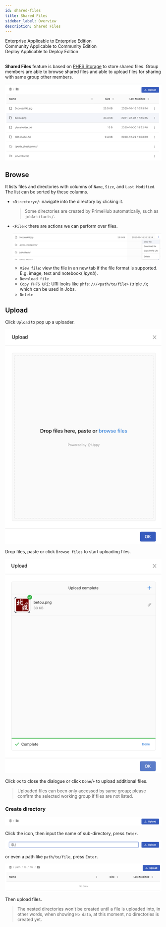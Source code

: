 ```yaml
---
id: shared-files
title: Shared Files
sidebar_label: Overview
description: Shared Files
---
```


<div class="label-sect">
  <div class="ee-only tooltip">Enterprise
    <span class="tooltiptext">Applicable to Enterprise Edition</span>
  </div>
  <div class="ce-only tooltip">Community
    <span class="tooltiptext">Applicable to Community Edition</span>
  </div>
    <div class="deploy-only tooltip">Deploy
    <span class="tooltiptext">Applicable to Deploy Edition</span>
  </div>
</div>
<BR>

**Shared Files** feature is based on [PHFS Storage](quickstart/nb-data-store#phfs-storage) to store shared files. Group members are able to browse shared files and able to upload files for sharing with same group other members.

![](assets/shared-file-list.png)

## Browse

It lists files and directories with columns of `Name`, `Size`, and `Last Modified`. The list can be sorted by these columns.

+ `<Directory>/`: navigate into the directory by clicking it.

  > Some directories are created by PrimeHub automatically, such as  `jobArtifacts/`.

+ `<File>`: there are actions we can perform over files.
  
  ![](assets/shared-file-actions.png)

  + `View file`: view the file in an new tab if the file format is supported. E.g. image, text and notebook(*.ipynb*).
  + `Download file`
  + `Copy PHFS URI`: URI looks like `phfs:///<path/to/file>` (triple `/`); which can be used in Jobs.
  + `Delete`


## Upload

Click `Upload` to pop up a uploader.

![](assets/files-uploader.png)

Drop files, paste or click `Browse files` to start uploading files.

![](assets/files-uploaded.png)

Click `OK` to close the dialogue or click `Done`/`+` to upload additional files.

> Uploaded files can been only accessed by same group; please confirm the selected working group if files are not listed.

### Create directory

![](assets/shared-file-directory-icon.png)

Click the icon, then input the name of sub-directory, press `Enter`.

![](assets/shared-file-create-directory.png)

or even a path like `path/to/file`, press `Enter`.

![](assets/shared-file-directory-path.png)

Then upload files.

> The nested directories won't be created until a file is uploaded into, in other words, when showing `No data`, at this moment, no directories is created yet.
